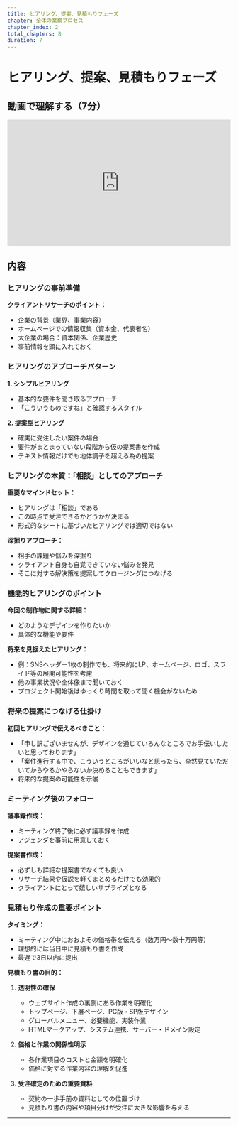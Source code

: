 ```yaml
---
title: ヒアリング、提案、見積もりフェーズ
chapter: 全体の業務プロセス
chapter_index: 2
total_chapters: 8
duration: 7
---
```


# ヒアリング、提案、見積もりフェーズ

## 動画で理解する（7分）

<div style="position: relative; padding-bottom: 56.25%; height: 0;"><iframe src="https://www.loom.com/share/b0d76b6b7edd49b583d5330b11723134?sid=1cb55196-40ab-443f-835c-6fd1078292bb" frameborder="0" webkitallowfullscreen mozallowfullscreen allowfullscreen style="position: absolute; top: 0; left: 0; width: 100%; height: 100%;"></iframe></div>

## 内容

### ヒアリングの事前準備

**クライアントリサーチのポイント：**
- 企業の背景（業界、事業内容）
- ホームページでの情報収集（資本金、代表者名）
- 大企業の場合：資本関係、企業歴史
- 事前情報を頭に入れておく

### ヒアリングのアプローチパターン

**1. シンプルヒアリング**
- 基本的な要件を聞き取るアプローチ
- 「こういうものですね」と確認するスタイル

**2. 提案型ヒアリング**
- 確実に受注したい案件の場合
- 要件がまとまっていない段階から仮の提案書を作成
- テキスト情報だけでも地体調子を超える為の提案

### ヒアリングの本質：「相談」としてのアプローチ

**重要なマインドセット：**
- ヒアリングは「相談」である
- この時点で受注できるかどうかが決まる
- 形式的なシートに基づいたヒアリングでは適切ではない

**深掘りアプローチ：**
- 相手の課題や悩みを深掘り
- クライアント自身も自覚できていない悩みを発見
- そこに対する解決策を提案してクロージングにつなげる

### 機能的ヒアリングのポイント

**今回の制作物に関する詳細：**
- どのようなデザインを作りたいか
- 具体的な機能や要件

**将来を見据えたヒアリング：**
- 例：SNSヘッダー1枚の制作でも、将来的にLP、ホームページ、ロゴ、スライド等の展開可能性を考慮
- 他の事業状況や全体像まで聞いておく
- プロジェクト開始後はゆっくり時間を取って聞く機会がないため

### 将来の提案につなげる仕掛け

**初回ヒアリングで伝えるべきこと：**
- 「申し訳ございませんが、デザインを通じていろんなところでお手伝いしたいと思っております」
- 「案件進行する中で、こういうところがいいなと思ったら、全然見ていただいてからやるかやらないか決めることもできます」
- 将来的な提案の可能性を示唆

### ミーティング後のフォロー

**議事録作成：**
- ミーティング終了後に必ず議事録を作成
- アジェンダを事前に用意しておく

**提案書作成：**
- 必ずしも詳細な提案書でなくても良い
- リサーチ結果や仮説を軽くまとめるだけでも効果的
- クライアントにとって嬉しいサプライズとなる

### 見積もり作成の重要ポイント

**タイミング：**
- ミーティング中におおよその価格帯を伝える（数万円〜数十万円等）
- 理想的には当日中に見積もり書を作成
- 最遅で3日以内に提出

**見積もり書の目的：**
1. **透明性の確保**
   - ウェブサイト作成の裏側にある作業を明確化
   - トップページ、下層ページ、PC版・SP版デザイン
   - グローバルメニュー、必要機能、実装作業
   - HTMLマークアップ、システム連携、サーバー・ドメイン設定

2. **価格と作業の関係性明示**
   - 各作業項目のコストと金額を明確化
   - 価格に対する作業内容の理解を促進

3. **受注確定のための重要資料**
   - 契約の一歩手前の資料としての位置づけ
   - 見積もり書の内容や項目分けが受注に大きな影響を与える

---

